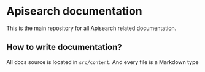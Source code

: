 Apisearch documentation
=======================
This is the main repository for all Apisearch related
documentation.


## How to write documentation?
All docs source is located in `src/content`. And every file is a Markdown
type